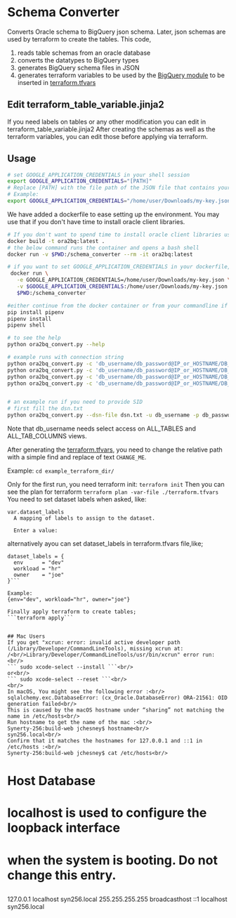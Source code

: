 # Schema Converter
Converts Oracle schema to BigQuery json schema. Later, json schemas are used by terraform to create the tables.
This code, 
1. reads table schemas from an oracle database
2. converts the datatypes to BigQuery types
3. generates BigQuery schema files in JSON
4. generates terraform variables to be used by the [BigQuery module](https://github.com/terraform-google-modules/terraform-google-bigquery) to be inserted in [terraform.tfvars](https://github.com/terraform-google-modules/terraform-google-bigquery/blob/master/examples/multiple_tables/terraform.tfvars)


## Edit terraform_table_variable.jinja2 
If you need labels on tables  or any other modification you can edit in terraform_table_variable.jinja2
After creating the schemas as well as the terraform variables, you can edit those before applying via terraform.

## Usage
```sh
# set GOOGLE_APPLICATION_CREDENTIALS in your shell session
export GOOGLE_APPLICATION_CREDENTIALS="[PATH]"
# Replace [PATH] with the file path of the JSON file that contains your service account key which has necessary priviledges to do BQ operations such as creating/editing datasets and tables.
# Example:
export GOOGLE_APPLICATION_CREDENTIALS="/home/user/Downloads/my-key.json"
```

We have added a dockerfile to ease setting up the environment. 
You may use that if you don't have time to install oracle client libraries.

```sh
# If you don't want to spend time to install oracle client libraries use our dockerfile
docker build -t ora2bq:latest .
# the below command runs the container and opens a bash shell
docker run -v $PWD:/schema_converter --rm -it ora2bq:latest

# if you want to set GOOGLE_APPLICATION_CREDENTIALS in your dockerfile, use;
 docker run \
   -e GOOGLE_APPLICATION_CREDENTIALS=/home/user/Downloads/my-key.json \
   -v $GOOGLE_APPLICATION_CREDENTIALS:/home/user/Downloads/my-key.json:ro \
   $PWD:/schema_converter

#either continue from the docker container or from your commandline if you have oracle client installed.
pip install pipenv
pipenv install
pipenv shell

# to see the help
python ora2bq_convert.py --help

# example runs with connection string
python ora2bq_convert.py -c 'db_username/db_password@IP_or_HOSTNAME/DB_SERVICE_NAME' -s HR -t D% -o example_terraform_dir/schemas -tf example_terraform_dir/terraform.tfvars -pr TARGET_PROJECT_ID
python ora2bq_convert.py -c 'db_username/db_password@IP_or_HOSTNAME/DB_SERVICE_NAME' -s H% -t % -o example_terraform_dir/schemas -tf example_terraform_dir/terraform.tfvars -pr  TARGET_PROJECT_ID
python ora2bq_convert.py -c 'db_username/db_password@IP_or_HOSTNAME/DB_SERVICE_NAME' -s % -t % -o example_terraform_dir/schemas -tf example_terraform_dir/terraform.tfvars -pr  TARGET_PROJECT_ID
python ora2bq_convert.py -c 'db_username/db_password@IP_or_HOSTNAME/DB_SERVICE_NAME' -s HR -t "DEPARTMENTS,TEST,REGIONS,JOBS" -o example_terraform_dir/schemas -tf example_terraform_dir/terraform.tf  -pr  TARGET_PROJECT_ID


# an example run if you need to provide SID
# first fill the dsn.txt
python ora2bq_convert.py --dsn-file dsn.txt -u db_username -p db_password -s HR -t D% -o example_terraform_dir/schemas -tf example_terraform_dir/terraform.tfvars -pr  TARGET_PROJECT_ID
```

Note that db_username needs select access on ALL_TABLES and ALL_TAB_COLUMNS views.

After generating the [terraform.tfvars](./example_terraform_dir/terraform.tfvars), you need to change the relative path with a simple find and replace of  text `CHANGE_ME`.

Example:
```cd example_terraform_dir/``` 

Only for the first run, you need terraform init: 
```terraform init``` 
Then you can see the plan for terraform
```terraform plan -var-file ./terraform.tfvars``` 
You need to set dataset labels when asked, like:

```
var.dataset_labels
  A mapping of labels to assign to the dataset.

  Enter a value:

```
alternatively ayou can set dataset_labels in terraform.tfvars file,like;
```
dataset_labels = {
  env      = "dev"
  workload = "hr"
  owner    = "joe"
}```

Example:
{env="dev", workload="hr", owner="joe"}

Finally apply terraform to create tables;
```terraform apply``` 


## Mac Users
If you get "xcrun: error: invalid active developer path (/Library/Developer/CommandLineTools), missing xcrun at: /<br/>Library/Developer/CommandLineTools/usr/bin/xcrun" error run:<br/>
``` sudo xcode-select --install ```<br/>
or<br/>
``` sudo xcode-select --reset ```<br/>
<br/>
In macOS, You might see the following error :<br/>
sqlalchemy.exc.DatabaseError: (cx_Oracle.DatabaseError) ORA-21561: OID generation failed<br/>
This is caused by the macOS hostname under “sharing” not matching the name in /etc/hosts<br/>
Run hostname to get the name of the mac :<br/>
Synerty-256:build-web jchesney$ hostname<br/>
syn256.local<br/>
Confirm that it matches the hostnames for 127.0.0.1 and ::1 in /etc/hosts :<br/>
Synerty-256:build-web jchesney$ cat /etc/hosts<br/>
```
##
# Host Database
#
# localhost is used to configure the loopback interface
# when the system is booting.  Do not change this entry.
##
127.0.0.1       localhost syn256.local
255.255.255.255 broadcasthost
::1             localhost syn256.local
```
